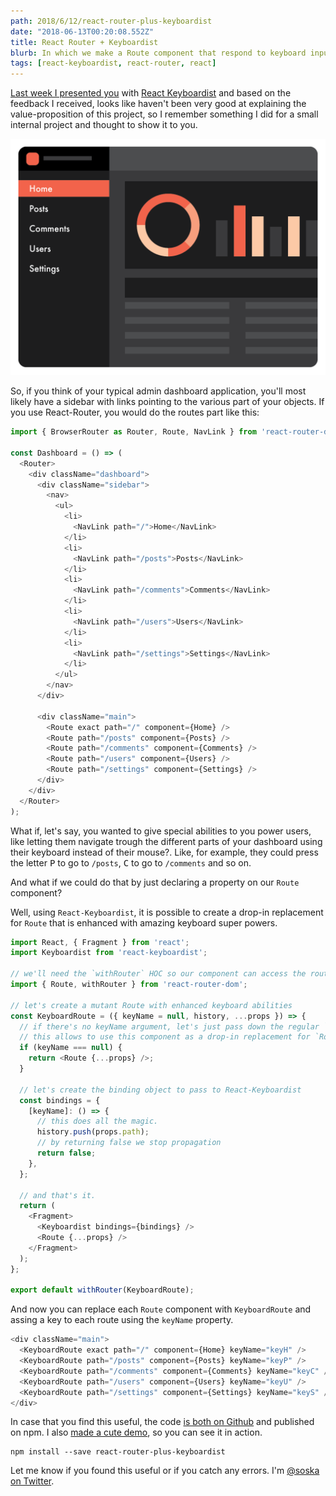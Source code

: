 ```yaml
---
path: 2018/6/12/react-router-plus-keyboardist
date: "2018-06-13T00:20:08.552Z"
title: React Router + Keyboardist
blurb: In which we make a Route component that respond to keyboard input
tags: [react-keyboardist, react-router, react]
---
```


[Last week I presented you](/2018/6/4/keyboardist/) with [React Keyboardist](https://github.com/soska/react-keyboardist) and based on the feedback I received, looks like haven't been very good at explaining the value-proposition of this project, so I remember something I did for a small internal project and thought to show it to you.

![Fake Dashboard Illustration](fake-dashboard.png)

So, if you think of your typical admin dashboard application, you'll most likely have a sidebar with links pointing to the various part of your objects. If you use React-Router, you would do the routes part like this:

```javascript
import { BrowserRouter as Router, Route, NavLink } from 'react-router-dom';

const Dashboard = () => (
  <Router>
    <div className="dashboard">
      <div className="sidebar">
        <nav>
          <ul>
            <li>
              <NavLink path="/">Home</NavLink>
            </li>
            <li>
              <NavLink path="/posts">Posts</NavLink>
            </li>
            <li>
              <NavLink path="/comments">Comments</NavLink>
            </li>
            <li>
              <NavLink path="/users">Users</NavLink>
            </li>
            <li>
              <NavLink path="/settings">Settings</NavLink>
            </li>
          </ul>
        </nav>
      </div>

      <div className="main">
        <Route exact path="/" component={Home} />
        <Route path="/posts" component={Posts} />
        <Route path="/comments" component={Comments} />
        <Route path="/users" component={Users} />
        <Route path="/settings" component={Settings} />
      </div>
    </div>
  </Router>
);
```

What if, let's say, you wanted to give special abilities to you power users, like letting them navigate trough the different parts of your dashboard using their keyboard instead of their mouse?. Like, for example, they could press the letter <kbd>P</kbd> to go to `/posts`, <kbd>C</kbd> to go to `/comments` and so on.

And what if we could do that by just declaring a property on our `Route` component?

Well, using `React-Keyboardist`, it is possible to create a drop-in replacement for `Route` that is enhanced with amazing keyboard super powers.

```javascript
import React, { Fragment } from 'react';
import Keyboardist from 'react-keyboardist';

// we'll need the `withRouter` HOC so our component can access the router history
import { Route, withRouter } from 'react-router-dom';

// let's create a mutant Route with enhanced keyboard abilities
const KeyboardRoute = ({ keyName = null, history, ...props }) => {
  // if there's no keyName argument, let's just pass down the regular `Route`
  // this allows to use this component as a drop-in replacement for `Route`
  if (keyName === null) {
    return <Route {...props} />;
  }

  // let's create the binding object to pass to React-Keyboardist
  const bindings = {
    [keyName]: () => {
      // this does all the magic.
      history.push(props.path);
      // by returning false we stop propagation
      return false;
    },
  };

  // and that's it.
  return (
    <Fragment>
      <Keyboardist bindings={bindings} />
      <Route {...props} />
    </Fragment>
  );
};

export default withRouter(KeyboardRoute);
```

And now you can replace each `Route` component with `KeyboardRoute` and assing a key to each route using the `keyName` property.

```javascript
<div className="main">
  <KeyboardRoute exact path="/" component={Home} keyName="keyH" />
  <KeyboardRoute path="/posts" component={Posts} keyName="keyP" />
  <KeyboardRoute path="/comments" component={Comments} keyName="keyC" />
  <KeyboardRoute path="/users" component={Users} keyName="keyU" />
  <KeyboardRoute path="/settings" component={Settings} keyName="keyS" />
</div>
```

In case that you find this useful, the code [is both on Github](https://github.com/soska) and published on npm. I also [made a cute demo](https://soska.github.io/react-router-plus-keyboardist/), so you can see it in action.

```
npm install --save react-router-plus-keyboardist
```

Let me know if you found this useful or if you catch any errors. I'm [@soska on Twitter](https://twitter.com/soska).
